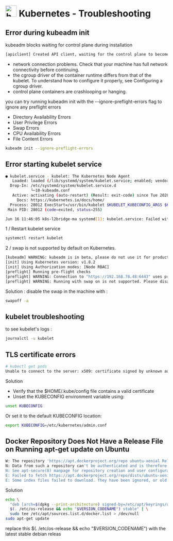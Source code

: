  #   <img src="https://github.com/user-attachments/assets/d567506b-5944-4e20-9517-0cd22e0e2769" width="35" title="hover text"> Kubernetes - Troubleshooting

## Error during kubeadm init
kubeadm blocks waiting for control plane during installation
```bash
[apiclient] Created API client, waiting for the control plane to become ready
```
* network connection problems. Check that your machine has full network connectivity before continuing.
* the cgroup driver of the container runtime differs from that of the kubelet. To understand how to configure it properly, see Configuring a cgroup driver.
* control plane containers are crashlooping or hanging.
  
 you can try running kubeadm init with the --ignore-preflight-errors flag to ignore any preflight errors
 * Directory Availability Errors
 * User Privilege Errors
 * Swap Errors
 * CPU Availability Errors
 * File Content Errors
```bash
kubeadm init --ignore-preflight-errors
```
## Error starting kubelet service
```bash
● kubelet.service - kubelet: The Kubernetes Node Agent
   Loaded: loaded (/lib/systemd/system/kubelet.service; enabled; vendor preset: enabled)
  Drop-In: /etc/systemd/system/kubelet.service.d
           └─10-kubeadm.conf
   Active: activating (auto-restart) (Result: exit-code) since Tue 2020-06-16 11:46:05 UTC; 9s ago
     Docs: https://kubernetes.io/docs/home/
  Process: 28012 ExecStart=/usr/bin/kubelet $KUBELET_KUBECONFIG_ARGS $KUBELET_CONFIG_ARGS $KUBELET_KUBEADM_ARGS $KUBELET_EXTRA_ARGS (code=exited, status=255)
 Main PID: 28012 (code=exited, status=255)

Jun 16 11:46:05 k8s-l2bridge-ma systemd[1]: kubelet.service: Failed with result 'exit-code'.
```
 1 / Restart kubelet service 

```bash
systemctl restart kubelet
```
 2 / swap is not supported by default on Kubernetes. 
 ```bash
[kubeadm] WARNING: kubeadm is in beta, please do not use it for production clusters.
[init] Using Kubernetes version: v1.8.2
[init] Using Authorization modes: [Node RBAC]
[preflight] Running pre-flight checks
[preflight] WARNING: Connection to "https://192.168.78.48:6443" uses proxy "http://user:pwd@192.168.78.15:3128/". If that is not intended, adjust your proxy settings
[preflight] WARNING: Running with swap on is not supported. Please disable swap or set kubelet's --fail-swap-on flag to false.
```
Solution :
disable the swap in the machine with :
```bash
swapoff -a
```
## kubelet troubleshooting
to see kubelet's logs :
```bash
journalctl -u kubelet
```
## TLS certificate errors
```bash
# kubectl get pods
Unable to connect to the server: x509: certificate signed by unknown authority (possibly because of "crypto/rsa: verification error" while trying to verify candidate authority certificate "kubernetes")
```
Solution
* Verify that the $HOME/.kube/config file contains a valid certificate
* Unset the KUBECONFIG environment variable using:
```bash
unset KUBECONFIG
```
Or set it to the default KUBECONFIG location:
```bash
export KUBECONFIG=/etc/kubernetes/admin.conf
```
## Docker Repository Does Not Have a Release File on Running apt-get update on Ubuntu 
```bash
W: The repository 'https://apt.dockerproject.org/repo ubuntu-xenial Release' does not have a Release file.
N: Data from such a repository can't be authenticated and is therefore potentially dangerous to use.
N: See apt-secure(8) manpage for repository creation and user configuration details.
E: Failed to fetch https://apt.dockerproject.org/repo/dists/ubuntu-xenial/main/binary-amd64/Packages
E: Some index files failed to download. They have been ignored, or old ones used instead.
```
Solution 
```bash
echo \
  "deb [arch=$(dpkg --print-architecture) signed-by=/etc/apt/keyrings/docker.asc] https://download.docker.com/linux/debian \
  $(. /etc/os-release && echo "$VERSION_CODENAME") stable" | \
  sudo tee /etc/apt/sources.list.d/docker.list > /dev/null
sudo apt-get update
```
replace this $(. /etc/os-release && echo "$VERSION_CODENAME") with the latest stable debian releas

